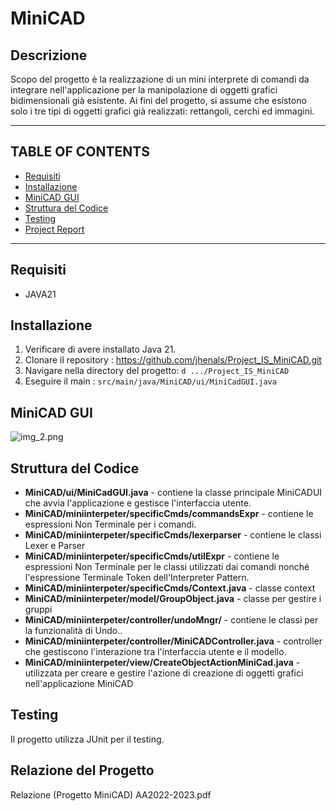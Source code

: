 # MiniCAD

## Descrizione
Scopo del progetto è la realizzazione di un mini interprete di comandi da integrare nell'applicazione per la manipolazione di oggetti grafici bidimensionali già esistente. Ai fini del progetto, si assume che esistono solo i tre tipi di oggetti grafici già realizzati: rettangoli, cerchi ed immagini.



----------------------------------------------------------------------------
## TABLE OF CONTENTS
- [Requisiti](#requisiti)
- [Installazione](#installazione)
- [MiniCAD GUI](#minicad-gui)
- [Struttura del Codice](#struttura-del-codice)
- [Testing](#testing)
- [Project Report](#relazione-del-progetto)

-------------------------------------------------------------------------------------

## Requisiti
- JAVA21

## Installazione
1. Verificare di avere installato Java 21.
2. Clonare il repository : https://github.com/jhenals/Project_IS_MiniCAD.git
3. Navigare nella directory del progetto:
   ```d .../Project_IS_MiniCAD```
4. Eseguire il main : ```src/main/java/MiniCAD/ui/MiniCadGUI.java```

## MiniCAD GUI
![img_2.png](img_2.png)

## Struttura del Codice
* **MiniCAD/ui/MiniCadGUI.java** - contiene la classe principale MiniCADUI che avvia l'applicazione e gestisce l'interfaccia utente.
* **MiniCAD/miniinterpeter/specificCmds/commandsExpr** - contiene le espressioni Non Terminale per i comandi.
* **MiniCAD/miniinterpeter/specificCmds/lexerparser** - contiene le classi Lexer e Parser 
* **MiniCAD/miniinterpeter/specificCmds/utilExpr** - contiene le espressioni Non Terminale per le classi utilizzati dai comandi nonché l'espressione Terminale Token dell'Interpreter Pattern.
* **MiniCAD/miniinterpeter/specificCmds/Context.java** - classe context
* **MiniCAD/miniinterpeter/model/GroupObject.java** - classe per gestire i gruppi
* **MiniCAD/miniinterpeter/controller/undoMngr/** - contiene le classi per la funzionalità di Undo..
* **MiniCAD/miniinterpeter/controller/MiniCADController.java** - controller che gestiscono l'interazione tra l'interfaccia utente e il modello.
* **MiniCAD/miniinterpeter/view/CreateObjectActionMiniCad.java** - utilizzata per creare e gestire l'azione di creazione di oggetti grafici nell'applicazione MiniCAD

## Testing
Il progetto utilizza JUnit per il testing. 

## Relazione del Progetto
Relazione (Progetto MiniCAD) AA2022-2023.pdf
